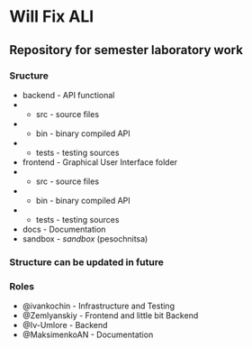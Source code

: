 # Will Fix ALl
## Repository for semester laboratory work
### Sructure 
- backend - API functional
- - src - source files
- - bin - binary compiled API
- - tests - testing sources
- frontend - Graphical User Interface folder 
- - src - source files
- - bin - binary compiled API
- - tests - testing sources
- docs - Documentation
- sandbox - *sandbox* (pesochnitsa)

### Structure can be updated in future

### Roles
- @ivankochin - Infrastructure and Testing
- @Zemlyanskiy - Frontend and little bit Backend
- @Iv-Umlore - Backend
- @MaksimenkoAN - Documentation
